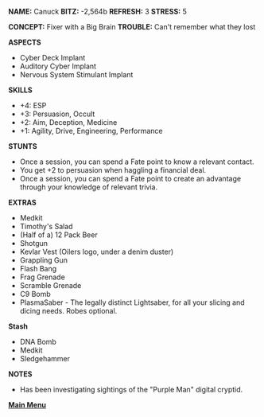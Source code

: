 **NAME:** Canuck
**BITZ:** -2,564b
**REFRESH:** 3
**STRESS:** 5

**CONCEPT:** Fixer with a Big Brain
**TROUBLE:** Can't remember what they lost

**ASPECTS** 
- Cyber Deck Implant
- Auditory Cyber Implant
- Nervous System Stimulant Implant

**SKILLS**
- +4: ESP
- +3: Persuasion, Occult
- +2: Aim, Deception, Medicine
- +1: Agility, Drive, Engineering, Performance

**STUNTS**
- Once a session, you can spend a Fate point to know a relevant contact.
- You get +2 to persuasion when haggling a financial deal.
- Once a session, you can spend a Fate point to create an advantage through your knowledge of relevant trivia.

**EXTRAS**
- Medkit 
- Timothy's Salad
- (Half of a) 12 Pack Beer
- Shotgun
- Kevlar Vest (Oilers logo, under a denim duster)
- Grappling Gun 
- Flash Bang 
- Frag Grenade
- Scramble Grenade 
- C9 Bomb 
- PlasmaSaber - The legally distinct Lightsaber, for all your slicing and dicing needs. Robes optional.

**Stash**
- DNA Bomb 
- Medkit 
- Sledgehammer


**NOTES**
- Has been investigating sightings of the "Purple Man" digital cryptid.

 **[Main Menu](README.md)**